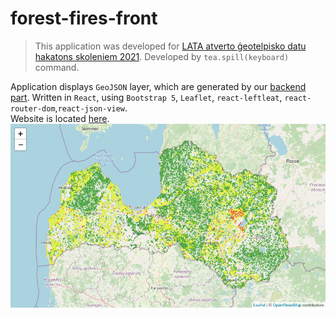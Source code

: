 # forest-fires-front

> This application was developed for [LATA atverto ģeotelpisko datu hakatons skoleniem 2021](https://www.lata.org.lv/skolas-2021). Developed by `tea.spill(keyboard)` command.

Application displays `GeoJSON` layer, which are generated by our [backend part](https://github.com/akorny/forest-fires-back). Written in `React`, using `Bootstrap 5`, `Leaflet`, `react-leftleat`, `react-router-dom`,`react-json-view`.  
Website is located [here](https://tea-spill-keyboard.id.lv).  
![Website map photo](readme_photo.png)